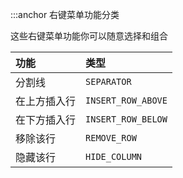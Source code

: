 :::anchor 右键菜单功能分类

这些右键菜单功能你可以随意选择和组合

| 功能         | 类型               |
| :----------- | :----------------- |
| 分割线       | `SEPARATOR`        |
| 在上方插入行 | `INSERT_ROW_ABOVE` |
| 在下方插入行 | `INSERT_ROW_BELOW` |
| 移除该行     | `REMOVE_ROW`       |
| 隐藏该行     | `HIDE_COLUMN`      |
